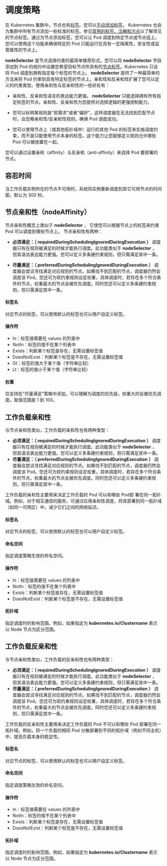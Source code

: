 # 调度策略

在 Kubernetes 集群中，节点也有[标签](https://kubernetes.io/zh-cn/docs/concepts/overview/working-with-objects/labels/)。您可以[手动添加标签](https://kubernetes.io/zh-cn/docs/tasks/configure-pod-container/assign-pods-nodes/#add-a-label-to-a-node)。 Kubernetes 也会为集群中所有节点添加一些标准的标签。参见[常用的标签、注解和污点](https://kubernetes.io/zh-cn/docs/reference/labels-annotations-taints/)以了解常见的节点标签。通过为节点添加标签，您可以让 Pod 调度到特定节点或节点组上。您可以使用这个功能来确保特定的 Pod 只能运行在具有一定隔离性，安全性或监管属性的节点上。

 __nodeSelector__ 是节点选择约束的最简单推荐形式。您可以将 __nodeSelector__ 字段添加到 Pod 的规约中设置您希望目标节点所具有的[节点标签](https://kubernetes.io/zh-cn/docs/concepts/scheduling-eviction/assign-pod-node/#built-in-node-labels)。Kubernetes 只会将 Pod 调度到拥有指定每个标签的节点上。 __nodeSelector__ 提供了一种最简单的方法来将 Pod 约束到具有特定标签的节点上。亲和性和反亲和性扩展了您可以定义的约束类型。使用亲和性与反亲和性的一些好处有：

- 亲和性、反亲和性语言的表达能力更强。 __nodeSelector__ 只能选择拥有所有指定标签的节点。亲和性、反亲和性为您提供对选择逻辑的更强控制能力。

- 您可以标明某规则是“软需求”或者“偏好”，这样调度器在无法找到匹配节点时，会忽略亲和性/反亲和性规则，确保 Pod 调度成功。

- 您可以使用节点上（或其他拓扑域中）运行的其他 Pod 的标签来实施调度约束，而不是只能使用节点本身的标签。这个能力让您能够定义规则允许哪些 Pod 可以被放置在一起。

您可以通过设置亲和（affinity）与反亲和（anti-affinity）来选择 Pod 要部署的节点。

## 容忍时间

当工作负载实例所在的节点不可用时，系统将实例重新调度到其它可用节点的时间窗。默认为 300 秒。

## 节点亲和性（nodeAffinity）

节点亲和性概念上类似于 __nodeSelector__ ， 它使您可以根据节点上的标签来约束 Pod 可以调度到哪些节点上。 节点亲和性有两种：

- **必须满足：（ __requiredDuringSchedulingIgnoredDuringExecution__ ）** 调度器只有在规则被满足的时候才能执行调度。此功能类似于 __nodeSelector__ ， 但其语法表达能力更强。您可以定义多条硬约束规则，但只需满足其中一条。

- **尽量满足：（ __preferredDuringSchedulingIgnoredDuringExecution__ ）** 调度器会尝试寻找满足对应规则的节点。如果找不到匹配的节点，调度器仍然会调度该 Pod。您还可为软约束规则设定权重，具体调度时，若存在多个符合条件的节点，权重最大的节点会被优先调度。同时您还可以定义多条硬约束规则，但只需满足其中一条。

#### 标签名

对应节点的标签，可以使用默认的标签也可以用户自定义标签。

#### 操作符

- In：标签值需要在 values 的列表中
- NotIn：标签的值不在某个列表中
- Exists：判断某个标签是存在，无需设置标签值
- DoesNotExist：判断某个标签是不存在，无需设置标签值
- Gt：标签的值大于某个值（字符串比较）
- Lt：标签的值小于某个值（字符串比较）

#### 权重

仅支持在“尽量满足”策略中添加，可以理解为调度的优先级，权重大的会被优先调度。取值范围是 1 到 100。

## 工作负载亲和性

与节点亲和性类似，工作负载的亲和性也有两种类型：

- **必须满足：（ __requiredDuringSchedulingIgnoredDuringExecution__ ）** 调度器只有在规则被满足的时候才能执行调度。此功能类似于 __nodeSelector__ ， 但其语法表达能力更强。您可以定义多条硬约束规则，但只需满足其中一条。
- **尽量满足：（ __preferredDuringSchedulingIgnoredDuringExecution__ ）** 调度器会尝试寻找满足对应规则的节点。如果找不到匹配的节点，调度器仍然会调度该 Pod。您还可为软约束规则设定权重，具体调度时，若存在多个符合条件的节点，权重最大的节点会被优先调度。同时您还可以定义多条硬约束规则，但只需满足其中一条。

工作负载的亲和性主要用来决定工作负载的 Pod 可以和哪些 Pod部 署在同一拓扑域。例如，对于相互通信的服务，可通过应用亲和性调度，将其部署到同一拓扑域（如同一可用区）中，减少它们之间的网络延迟。

#### 标签名

对应节点的标签，可以使用默认的标签也可以用户自定义标签。

#### 命名空间

指定调度策略生效的命名空间。

#### 操作符

- In：标签值需要在 values 的列表中
- NotIn：标签的值不在某个列表中
- Exists：判断某个标签是存在，无需设置标签值
- DoesNotExist：判断某个标签是不存在，无需设置标签值

#### 拓扑域

指定调度时的影响范围。例如，如果指定为 __kubernetes.io/Clustername__ 表示以 Node 节点为区分范围。

## 工作负载反亲和性

与节点亲和性类似，工作负载的反亲和性也有两种类型：

- **必须满足：（ __requiredDuringSchedulingIgnoredDuringExecution__ ）** 调度器只有在规则被满足的时候才能执行调度。此功能类似于 __nodeSelector__ ， 但其语法表达能力更强。您可以定义多条硬约束规则，但只需满足其中一条。
- **尽量满足：（ __preferredDuringSchedulingIgnoredDuringExecution__ ）** 调度器会尝试寻找满足对应规则的节点。如果找不到匹配的节点，调度器仍然会调度该 Pod。您还可为软约束规则设定权重，具体调度时，若存在多个符合条件的节点，权重最大的节点会被优先调度。同时您还可以定义多条硬约束规则，但只需满足其中一条。

工作负载的反亲和性主要用来决定工作负载的 Pod 不可以和哪些 Pod 部署在同一拓扑域。例如，将一个负载的相同 Pod 分散部署到不同的拓扑域（例如不同主机）中，提高负载本身的稳定性。

#### 标签名

对应节点的标签，可以使用默认的标签也可以用户自定义标签。

#### 命名空间

指定调度策略生效的命名空间。

#### 操作符

- In：标签值需要在 values 的列表中
- NotIn：标签的值不在某个列表中
- Exists：判断某个标签是存在，无需设置标签值
- DoesNotExist：判断某个标签是不存在，无需设置标签值

#### 拓扑域

指定调度时的影响范围。例如，如果指定为 __kubernetes.io/Clustername__ 表示以 Node 节点为区分范围。
